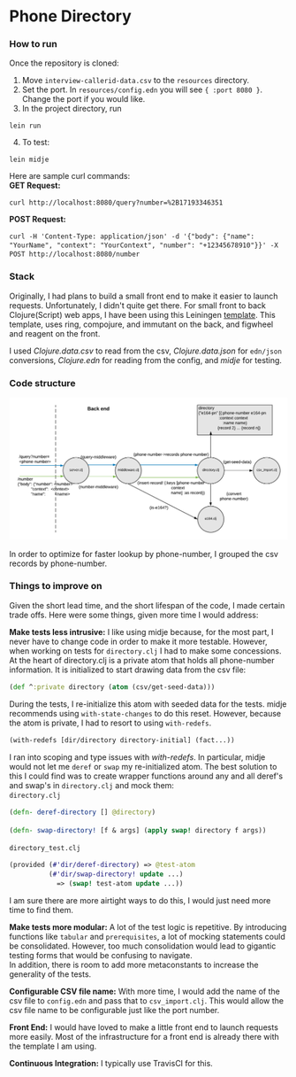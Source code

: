 # Phone Directory  

### How to run  
Once the repository is cloned:
1. Move `interview-callerid-data.csv` to the `resources` directory.  
2. Set the port. In `resources/config.edn` you will see `{ :port 8080 }`. Change the port if you would like.  
3. In the project directory, run  
```
lein run
```
4. To test:  
```
lein midje
```

Here are sample curl commands:  
**GET Request:**
```
curl http://localhost:8080/query?number=%2B17193346351
```
**POST Request:**
```
curl -H 'Content-Type: application/json' -d '{"body": {"name": "YourName", "context": "YourContext", "number": "+12345678910"}}' -X POST http://localhost:8080/number
```
### Stack  
Originally, I had plans to build a small front end to make it easier to launch requests. Unfortunately, I didn't quite get there. For small front to back Clojure(Script) web apps, I have been using this Leiningen [template](https://github.com/gered/simple-web-app-template). This template, uses ring, compojure, and immutant on the back, and figwheel and reagent on the front.  

I used *Clojure.data.csv* to read from the csv, *Clojure.data.json* for `edn/json` conversions, *Clojure.edn* for reading from the config, and *midje* for testing.  

### Code structure  
![schematic](img/schematic.png)  

In order to optimize for faster lookup by phone-number, I grouped the csv records by phone-number.

### Things to improve on
Given the short lead time, and the short lifespan of the code, I made certain trade offs. Here were some things, given more time I would address:  

**Make tests less intrusive:**  I like using midje because, for the most part, I never have to change code in order to make it more testable. However, when working on tests for `directory.clj` I had to make some concessions. At the heart of directory.clj is a private atom that holds all phone-number information. It is initialized to start drawing data from the csv file:
``` Clojure
(def ^:private directory (atom (csv/get-seed-data)))
```
During the tests, I re-initialize this atom with seeded data for the tests. midje recommends using `with-state-changes` to do this reset. However, because the atom is private, I had to resort to using `with-redefs`.
``` Clojure
(with-redefs [dir/directory directory-initial] (fact...))
```
I ran into scoping and type issues with *with-redefs*. In particular, midje would not let me `deref` or `swap` my re-initialized atom. The best solution to this I could find was to create wrapper functions around any and all deref's and swap's in `directory.clj` and mock them:  
`directory.clj`
``` Clojure
(defn- deref-directory [] @directory)

(defn- swap-directory! [f & args] (apply swap! directory f args))
```
`directory_test.clj`
``` Clojure
(provided (#'dir/deref-directory) => @test-atom
          (#'dir/swap-directory! update ...)
            => (swap! test-atom update ...))
```
I am sure there are more airtight ways to do this, I would just need more time to find them.

**Make tests more modular:** A lot of the test logic is repetitive. By introducing functions like `tabular` and `prerequisites`, a lot of mocking statements could be consolidated. However, too much consolidation would lead to gigantic testing forms that would be confusing to navigate.  
In addition, there is room to add more metaconstants to increase the generality of the tests.  

**Configurable CSV file name:** With more time, I would add the name of the csv file to `config.edn` and pass that to `csv_import.clj`. This would allow the csv file name to be configurable just like the port number.  

**Front End:**  I would have loved to make a little front end to launch requests more easily. Most of the infrastructure for a front end is already there with the template I am using.  

**Continuous Integration:** I typically use TravisCI for this.
